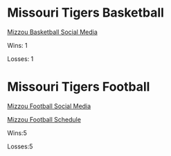 # Missouri Tigers Basketball

[Mizzou Basketball Social Media](MizzouBasketballSocialMedia.md)

Wins: 1

Losses: 1
# Missouri Tigers Football

[Mizzou Football Social Media](MizzouFootballSocialMedia.md)

[Mizzou Football Schedule](https://www.espn.com/college-football/team/schedule/_/id/142)

Wins:5

Losses:5
